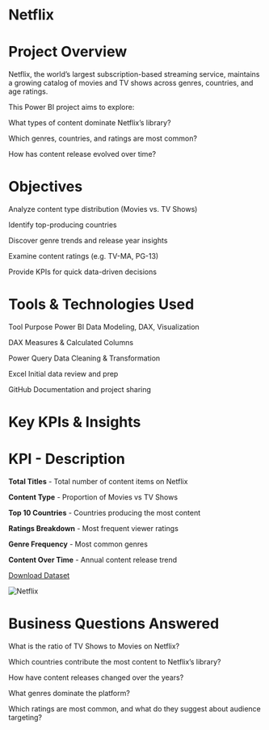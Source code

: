 # Netflix

# Project Overview
Netflix, the world’s largest subscription-based streaming service, maintains 
a growing catalog of movies and TV shows across genres, countries, and age ratings.

This Power BI project aims to explore:

What types of content dominate Netflix’s library?

Which genres, countries, and ratings are most common?

How has content release evolved over time?

# Objectives
Analyze content type distribution (Movies vs. TV Shows)

Identify top-producing countries

Discover genre trends and release year insights

Examine content ratings (e.g. TV-MA, PG-13)

Provide KPIs for quick data-driven decisions

# Tools & Technologies Used
Tool	Purpose
Power BI	Data Modeling, DAX, Visualization

DAX	Measures & Calculated Columns

Power Query	Data Cleaning & Transformation

Excel	Initial data review and prep

GitHub	Documentation and project sharing


# Key KPIs & Insights
# KPI                   -      Description

**Total Titles**       -      Total number of content items on Netflix  

**Content Type**       -     Proportion of Movies vs TV Shows  

**Top 10 Countries**   -     Countries producing the most content

**Ratings Breakdown**  -     Most frequent viewer ratings  

**Genre Frequency**    -        Most common genres 

**Content Over Time**  -       Annual content release trend  

[Download Dataset](https://github.com/Babajide200/your-repo/raw/main/your-file.xlsx)

![Netflix](https://github.com/user-attachments/assets/bb368c60-4c3a-41a9-8155-5211828907eb)


# Business Questions Answered

What is the ratio of TV Shows to Movies on Netflix?

Which countries contribute the most content to Netflix’s library?

How have content releases changed over the years?

What genres dominate the platform?

Which ratings are most common, and what do they suggest about audience targeting?
